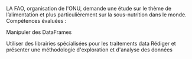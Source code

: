 LA FAO, organisation de l'ONU, demande une étude sur le thème de l’alimentation et plus particulièrement sur la sous-nutrition dans le monde.
Compétences évaluées :

Manipuler des DataFrames

Utiliser des librairies spécialisées pour les traitements data
Rédiger et présenter une méthodologie d'exploration et d'analyse des données
